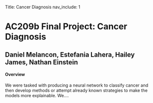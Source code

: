 Title: Cancer Diagnosis
nav_include: 1


# AC209b Final Project: Cancer Diagnosis


## Daniel Melancon, Estefania Lahera, Hailey James, Nathan Einstein

#### Overview

We were tasked with producing a neural network to classify cancer and then develop methods or attempt already known strategies to make the models more explainable. We....
